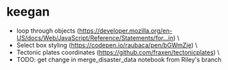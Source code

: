 # keegan
- loop through objects (https://developer.mozilla.org/en-US/docs/Web/JavaScript/Reference/Statements/for...in) \
- Select box styling (https://codepen.io/raubaca/pen/bGWmZje) \
- Tectonic plates coordinates (https://github.com/fraxen/tectonicplates) \
- TODO: get change in merge_disaster_data notebook from Riley's branch
